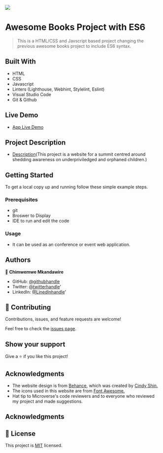 ![](https://img.shields.io/badge/Microverse-blueviolet) 

# Awesome Books Project with ES6

> This is a HTML/CSS and Javscript based project changing the previous awesome books project to include ES6 syntax.

## Built With

- HTML
- CSS
- Javascript
- Linters (Lighthouse, Webhint, Stylelint, Eslint)
- Visual Studio Code
- Git & Github

## Live Demo

- [App Live Demo](https://chimwemwe007.github.io/Awesome-Books-ES6/)


## Project Description
- [Description](https://www.loom.com/share/84ed9dafd9c34dbca657de1a67012c40)(This project is a website for a summit centred around shedding awareness on underpriviledged and orphaned children.)


## Getting Started

To get a local copy up and running follow these simple example steps.

### Prerequisites

- git
- Broswer to Display
- IDE to run and edit the code

### Usage

- It can be used as an conference or event web application.

## Authors

👤 **Chimwemwe Mkandawire**

- GitHub: [@githubhandle](https://github.com/chimwemwe007)
- Twitter: [@twitterhandle](https://twitter.com/CHxMZ)'
- LinkedIn: [@LinedInhandle](https://LinkedIn.com/chimwemweMKandawire)'


## 🤝 Contributing

Contributions, issues, and feature requests are welcome!

Feel free to check the [issues page](../../issues/).

## Show your support

Give a ⭐️ if you like this project!

## Acknowledgments

- The website design is from [Behance](https://www.behance.net/gallery/29845175/CC-Global-Summit-2015), which was created by [Cindy Shin.](https://www.behance.net/adagio07)
- The icons used in this website are from [Font Awesome.](https://fontawesome.com/)
- Hat tip to Microverse's code reviewers and to everyone who reviewed my project and made suggestions.

## Acknowledgments

## 📝 License

This project is [MIT](./MIT.md) licensed.
